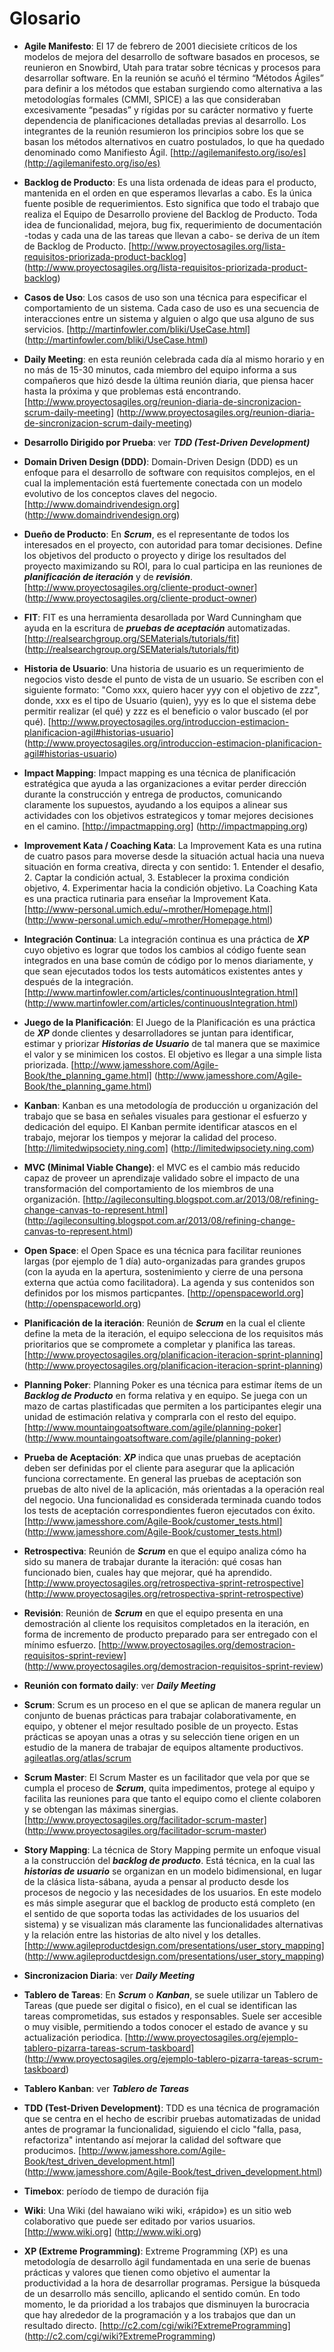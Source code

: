 Glosario
======

* **Agile Manifesto**: El 17 de febrero de 2001 diecisiete críticos de los modelos de mejora del desarrollo de software basados en procesos, se reunieron en Snowbird, Utah para tratar sobre técnicas y procesos para desarrollar software. En la reunión se acuñó el término “Métodos Ágiles” para definir a los métodos que estaban surgiendo como alternativa a las metodologías formales (CMMI, SPICE) a las que consideraban excesivamente “pesadas” y rígidas por su carácter normativo y fuerte dependencia de planificaciones detalladas previas al desarrollo. Los integrantes de la reunión resumieron los principios sobre los que se basan los métodos alternativos en cuatro postulados, lo que ha quedado denominado como Manifiesto Ágil. [http://agilemanifesto.org/iso/es](http://agilemanifesto.org/iso/es)

* **Backlog de Producto**: Es una lista ordenada de ideas para el producto, mantenida en el orden en que esperamos llevarlas a cabo. Es la única fuente posible de requerimientos. Esto significa que todo el trabajo que realiza el Equipo de Desarrollo proviene del Backlog de Producto. Toda idea de funcionalidad, mejora, bug fix, requerimiento de documentación -todas y cada una de las tareas que llevan a cabo- se deriva de un ítem de Backlog de Producto. [http://www.proyectosagiles.org/lista-requisitos-priorizada-product-backlog] (http://www.proyectosagiles.org/lista-requisitos-priorizada-product-backlog)

* **Casos de Uso**: Los casos de uso son una técnica para especificar el comportamiento de un sistema. Cada caso de uso es una secuencia de interacciones entre un sistema y alguien o algo que usa alguno de sus servicios. [http://martinfowler.com/bliki/UseCase.html] (http://martinfowler.com/bliki/UseCase.html)

* **Daily Meeting**: en esta reunión celebrada cada día al mismo horario y en no más de 15-30 minutos, cada miembro del equipo informa a sus compañeros que hizó desde la última reunión diaria, que piensa hacer hasta la próxima y que problemas está encontrando. [http://www.proyectosagiles.org/reunion-diaria-de-sincronizacion-scrum-daily-meeting] (http://www.proyectosagiles.org/reunion-diaria-de-sincronizacion-scrum-daily-meeting)

* **Desarrollo Dirigido por Prueba**: ver **_TDD (Test-Driven Development)_**

* **Domain Driven Design (DDD)**: Domain-Driven Design (DDD) es un enfoque para el desarrollo de software con requisitos complejos, en el cual la implementación está fuertemente conectada con  un modelo evolutivo de los conceptos claves del negocio. [http://www.domaindrivendesign.org] (http://www.domaindrivendesign.org)

* **Dueño de Producto**: En **_Scrum_**, es el representante de todos los interesados en el proyecto, con autoridad para tomar decisiones. Define los objetivos del producto o proyecto y dirige los resultados del proyecto maximizando su ROI, para lo cual participa en las reuniones de **_planificación de iteración_** y de **_revisión_**. [http://www.proyectosagiles.org/cliente-product-owner] (http://www.proyectosagiles.org/cliente-product-owner)

* **FIT**: FIT es una herramienta desarollada por Ward Cunningham que ayuda en la escritura de **_pruebas de aceptación_** automatizadas. [http://realsearchgroup.org/SEMaterials/tutorials/fit] (http://realsearchgroup.org/SEMaterials/tutorials/fit)

* **Historia de Usuario**: Una historia de usuario es un requerimiento de negocios visto desde el punto de vista de un usuario. Se escriben con el siguiente formato: "Como xxx, quiero hacer yyy con el objetivo de zzz",  donde, xxx es el tipo de Usuario (quien), yyy es lo que el sistema debe permitir realizar (el qué) y zzz es el beneficio o valor buscado (el por qué). [http://www.proyectosagiles.org/introduccion-estimacion-planificacion-agil#historias-usuario] (http://www.proyectosagiles.org/introduccion-estimacion-planificacion-agil#historias-usuario)

* **Impact Mapping**: Impact mapping es una técnica de planificación estratégica que ayuda a las organizaciones a evitar perder dirección durante la construcción y entrega de productos, comunicando claramente los supuestos, ayudando a los equipos a alinear sus actividades con los objetivos estrategicos y tomar mejores decisiones en el camino. [http://impactmapping.org] (http://impactmapping.org)

* **Improvement Kata / Coaching Kata**: La Improvement Kata es una rutina de cuatro pasos para moverse desde la situación actual hacia una nueva situación en forma creativa, directa y con sentido: 1. Entender el desafio, 2. Captar la condición actual, 3. Establecer la proxima condición objetivo, 4. Experimentar hacia la condición objetivo. La Coaching Kata es una practica rutinaria para enseñar la Improvement Kata. [http://www-personal.umich.edu/~mrother/Homepage.html] (http://www-personal.umich.edu/~mrother/Homepage.html)

* **Integración Continua**: La integración continua es una práctica de **_XP_** cuyo objetivo es lograr que todos los cambios al código fuente sean integrados en una base común de código por lo menos diariamente, y que sean ejecutados todos los tests automáticos existentes antes y después de la integración. [http://www.martinfowler.com/articles/continuousIntegration.html] (http://www.martinfowler.com/articles/continuousIntegration.html)

* **Juego de la Planificación**: El Juego de la Planificación es una práctica de **_XP_** donde clientes y desarrolladores se juntan para identificar, estimar y priorizar **_Historias de Usuario_** de tal manera que se maximice el valor y se minimicen los costos. El objetivo es llegar a una simple lista priorizada. 
[http://www.jamesshore.com/Agile-Book/the_planning_game.html] (http://www.jamesshore.com/Agile-Book/the_planning_game.html)

* **Kanban**: Kanban es una metodología de producción u organización del trabajo que se basa en señales visuales para gestionar el esfuerzo y dedicación del
equipo. El Kanban permite identificar atascos en el trabajo, mejorar los tiempos y mejorar la calidad del proceso. [http://limitedwipsociety.ning.com] (http://limitedwipsociety.ning.com)

* **MVC (Minimal Viable Change)**: el MVC es el cambio más reducido capaz de proveer un aprendizaje validado sobre el impacto de una transformación del comportamiento de los  miembros de una organización. [http://agileconsulting.blogspot.com.ar/2013/08/refining-change-canvas-to-represent.html] (http://agileconsulting.blogspot.com.ar/2013/08/refining-change-canvas-to-represent.html)

* **Open Space**: el Open Space es una técnica para facilitar reuniones largas (por ejemplo de 1 día) auto-organizadas para grandes grupos (con la ayuda en la apertura, sostenimiento y cierre de una persona externa que actúa como facilitadora). La agenda y sus contenidos son definidos por los mismos particpantes. [http://openspaceworld.org] (http://openspaceworld.org)

* **Planificación de la iteración**: Reunión de **_Scrum_** en la cual el cliente define la meta de la iteración, el equipo selecciona de los requisitos más prioritarios que se compromete a completar y planifica las tareas. [http://www.proyectosagiles.org/planificacion-iteracion-sprint-planning] (http://www.proyectosagiles.org/planificacion-iteracion-sprint-planning)

* **Planning Poker**: Planning Poker es una técnica para estimar ítems de un **_Backlog de Producto_** en forma relativa y en equipo. Se juega con un mazo de cartas plastificadas que permiten a los participantes elegir una unidad de estimación relativa y comprarla con el resto del equipo.
[http://www.mountaingoatsoftware.com/agile/planning-poker] (http://www.mountaingoatsoftware.com/agile/planning-poker)

* **Prueba de Aceptación**: **_XP_** indica que unas pruebas de aceptación deben ser definidas por el cliente para asegurar que la aplicación funciona correctamente. En general las pruebas de aceptación son pruebas de alto nivel de la aplicación, más orientadas a la operación real del negocio. Una funcionalidad es considerada terminada cuando todos los tests de aceptación correspondientes fueron ejecutados con éxito. 
[http://www.jamesshore.com/Agile-Book/customer_tests.html] (http://www.jamesshore.com/Agile-Book/customer_tests.html)

* **Retrospectiva**: Reunión de **_Scrum_** en que el equipo analiza cómo ha sido su manera de trabajar durante la iteración: qué cosas han funcionado bien, cuales hay que mejorar, qué ha aprendido. [http://www.proyectosagiles.org/retrospectiva-sprint-retrospective] (http://www.proyectosagiles.org/retrospectiva-sprint-retrospective)

* **Revisión**: Reunión  de **_Scrum_** en que el equipo presenta en una demostración al cliente los requisitos completados en la iteración, en forma de incremento de producto preparado para ser entregado con el mínimo esfuerzo. [http://www.proyectosagiles.org/demostracion-requisitos-sprint-review] (http://www.proyectosagiles.org/demostracion-requisitos-sprint-review)

* **Reunión con formato daily**: ver **_Daily Meeting_**

* **Scrum**: Scrum es un proceso en el que se aplican de manera regular un conjunto de buenas prácticas para trabajar colaborativamente, en equipo, y obtener el mejor resultado posible de un proyecto. Estas prácticas se apoyan unas a otras y su selección tiene origen en un estudio de la manera de trabajar de equipos altamente productivos. [agileatlas.org/atlas/scrum](http://agileatlas.org/atlas/scrum)

* **Scrum Master**: El Scrum Master es un facilitador que vela por que se cumpla el proceso de **_Scrum_**, quita impedimentos, protege al equipo y facilita las reuniones para que tanto el equipo como el cliente colaboren y se obtengan las máximas sinergias. [http://www.proyectosagiles.org/facilitador-scrum-master] (http://www.proyectosagiles.org/facilitador-scrum-master)

* **Story Mapping**: La técnica de Story Mapping permite un enfoque visual a la construcción del **_backlog de producto_**. Está técnica, en la cual las **_historias de usuario_** se organizan en un modelo bidimensional, en lugar de la clásica lista-sábana, ayuda a pensar al producto desde los procesos de negocio y las necesidades de los usuarios. En este modelo es más simple asegurar que el backlog de producto está completo (en el sentido de que soporta todas las actividades de los usuarios del sistema) y se visualizan más claramente las funcionalidades alternativas y la relación entre las historias de alto nivel y los detalles. [http://www.agileproductdesign.com/presentations/user_story_mapping] (http://www.agileproductdesign.com/presentations/user_story_mapping)

* **Sincronizacion Diaria**: ver **_Daily Meeting_**

* **Tablero de Tareas**: En **_Scrum_** o **_Kanban_**, se suele utilizar un Tablero de Tareas (que puede ser digital o fisico), en el cual se identifican las tareas comprometidas, sus estados y responsables. Suele ser accesible o muy visible, permitiendo a todos conocer el estado de avance y su actualización periodica. [http://www.proyectosagiles.org/ejemplo-tablero-pizarra-tareas-scrum-taskboard] (http://www.proyectosagiles.org/ejemplo-tablero-pizarra-tareas-scrum-taskboard)

* **Tablero Kanban**: ver **_Tablero de Tareas_**

* **TDD (Test-Driven Development)**: TDD es una técnica de programación que se centra en el hecho de escribir pruebas automatizadas de unidad antes de programar la funcionalidad, siguiendo el ciclo "falla, pasa, refactoriza" intentando así mejorar la calidad del software que producimos. [http://www.jamesshore.com/Agile-Book/test_driven_development.html] (http://www.jamesshore.com/Agile-Book/test_driven_development.html)

* **Timebox**: período de tiempo de duración fija 

* **Wiki**: Una Wiki (del hawaiano wiki wiki, «rápido») es un sitio web colaborativo que puede ser editado por varios usuarios. [http://www.wiki.org] (http://www.wiki.org)

* **XP (Extreme Programming)**: Extreme Programming (XP) es una metodología de desarrollo ágil fundamentada en una serie de buenas prácticas y valores que tienen como objetivo el aumentar la productividad a la hora de desarrollar programas. Persigue la búsqueda de un desarrollo más sencillo, aplicando el sentido común. En todo momento, le da prioridad a los trabajos que disminuyen la burocracia que hay alrededor de la programación y a los trabajos que dan un resultado directo. [http://c2.com/cgi/wiki?ExtremeProgramming] (http://c2.com/cgi/wiki?ExtremeProgramming)
